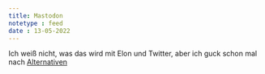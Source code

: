 ```yaml
---
title: Mastodon
notetype : feed
date : 13-05-2022
---
```





Ich weiß nicht, was das wird mit Elon und Twitter, aber ich guck schon mal nach <a rel="me" href="https://norden.social/@elgonzode">Alternativen</a>